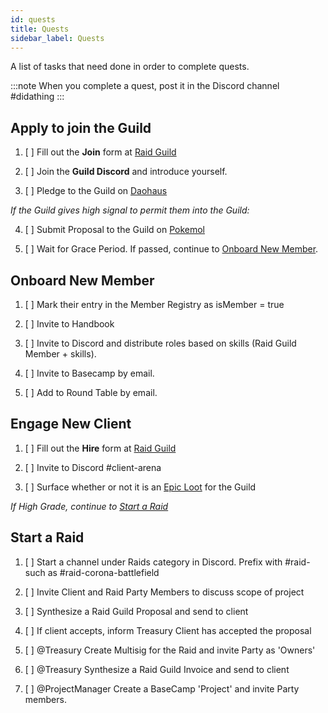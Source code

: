 ```yaml
---
id: quests
title: Quests
sidebar_label: Quests
---
```


A list of tasks that need done in order to complete quests.

:::note
When you complete a quest, post it in the Discord channel #didathing
:::

## Apply to join the Guild

1. [ ] Fill out the **Join** form at [Raid Guild](https://raidguild.org)

2. [ ] Join the **Guild Discord** and introduce yourself.

3. [ ] Pledge to the Guild on [Daohaus](https://daohaus.club/dao/v1/0xbd6fa666fbb6fdeb4fc5eb36cdd5c87b069b24c1)

_If the Guild gives high signal to permit them into the Guild:_

4. [ ] Submit Proposal to the Guild on [Pokemol](https://pokemol.com/dao/0xbd6fa666fbb6fdeb4fc5eb36cdd5c87b069b24c1)

5. [ ] Wait for Grace Period. If passed, continue to [Onboard New Member](#onboard-new-member).

## Onboard New Member

1. [ ] Mark their entry in the Member Registry as isMember = true

2. [ ] Invite to Handbook

3. [ ] Invite to Discord and distribute roles based on skills (Raid Guild Member + skills).

4. [ ] Invite to Basecamp by email.

5. [ ] Add to Round Table by email.

## Engage New Client

1. [ ] Fill out the **Hire** form at [Raid Guild](https://raidguild.org)

2. [ ] Invite to Discord #client-arena

3. [ ] Surface whether or not it is an [Epic Loot](https://handbook.raidguild.org/docs/glossary#loot) for the Guild

_If High Grade, continue to [Start a Raid](#start-a-raid)_

## Start a Raid

1. [ ] Start a channel under Raids category in Discord. Prefix with #raid- such as #raid-corona-battlefield

2. [ ] Invite Client and Raid Party Members to discuss scope of project

3. [ ] Synthesize a Raid Guild Proposal and send to client

4. [ ] If client accepts, inform Treasury Client has accepted the proposal

5. [ ] @Treasury Create Multisig for the Raid and invite Party as 'Owners'

6. [ ] @Treasury Synthesize a Raid Guild Invoice and send to client

7. [ ] @ProjectManager Create a BaseCamp 'Project' and invite Party members.
